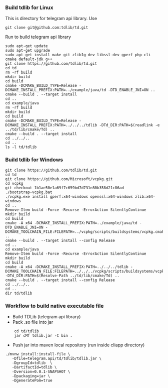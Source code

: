 ### Build tdlib for Linux
This is directory for telegram api library.
Use 
```
git clone git@github.com:tdlib/td.git
```
Run to build telegram api library
```
sudo apt-get update
sudo apt-get upgrade
sudo apt-get install make git zlib1g-dev libssl-dev gperf php-cli cmake default-jdk g++
git clone https://github.com/tdlib/td.git
cd td
rm -rf build
mkdir build
cd build
cmake -DCMAKE_BUILD_TYPE=Release -DCMAKE_INSTALL_PREFIX:PATH=../example/java/td -DTD_ENABLE_JNI=ON ..
cmake --build . --target install
cd ..
cd example/java
rm -rf build
mkdir build
cd build
cmake -DCMAKE_BUILD_TYPE=Release -DCMAKE_INSTALL_PREFIX:PATH=../../../tdlib -DTd_DIR:PATH=$(readlink -e ../td/lib/cmake/Td) ..
cmake --build . --target install
cd ../../..
cd ..
ls -l td/tdlib
``` 
### Build tdlib for Windows
```
git clone https://github.com/tdlib/td.git
cd td
git clone https://github.com/Microsoft/vcpkg.git
cd vcpkg
git checkout 1b1ae50e1a69f7c659bd7d731e80b358d21c86ad
./bootstrap-vcpkg.bat
./vcpkg.exe install gperf:x64-windows openssl:x64-windows zlib:x64-windows
cd ..
Remove-Item build -Force -Recurse -ErrorAction SilentlyContinue
mkdir build
cd build
cmake -A x64 -DCMAKE_INSTALL_PREFIX:PATH=../example/java/td -DTD_ENABLE_JNI=ON -DCMAKE_TOOLCHAIN_FILE:FILEPATH=../vcpkg/scripts/buildsystems/vcpkg.cmake ..
cmake --build . --target install --config Release
cd ..
cd example/java
Remove-Item build -Force -Recurse -ErrorAction SilentlyContinue
mkdir build
cd build
cmake -A x64 -DCMAKE_INSTALL_PREFIX:PATH=../../../tdlib -DCMAKE_TOOLCHAIN_FILE:FILEPATH=../../../vcpkg/scripts/buildsystems/vcpkg.cmake -DTd_DIR:PATH=$(Resolve-Path ../td/lib/cmake/Td) ..
cmake --build . --target install --config Release
cd ../../..
cd ..
dir td/tdlib
```

### Workflow to build native executable file
- Build TDLib (telegram api library)
- Pack .so file into jar
```
    cd td/tdlib
    jar cMf tdlib.jar -C bin .
```
- Push jar into maven local repository
  (run inside cliapp directory)
```
./mvnw install:install-file \
   -Dfile=telegram.api/td/tdlib/tdlib.jar \
   -DgroupId=tdlib  \
   -DartifactId=tdlib \
   -Dversion=0.0.1-SNAPSHOT \
   -Dpackaging=jar \ 
   -DgeneratePom=true
```
